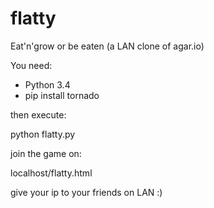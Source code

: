# flatty
Eat'n'grow or be eaten (a LAN clone of agar.io)

You need:
- Python 3.4
- pip install tornado

then execute:

python flatty.py


join the game on:

localhost/flatty.html


give your ip to your friends on LAN :)
